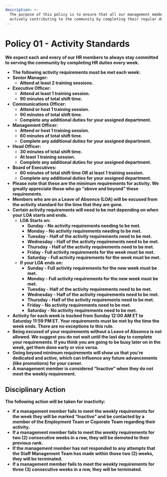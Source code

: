 ```yaml
---
description: >-
  The purpose of this policy is to ensure that all our management members are
  actively contributing to the community by completing their regular duties.
---
```


# Policy 01 - Activity Standards

**We expect each and every of our HR members to always stay committed to serving the community by completing HR duties every week.** 

* **The following activity requirements must be met each week:**
* **Senior Manager:**  
  * **Attend at least 2 training sessions.**
* **Executive Officer:** 
  * **Attend at least 1 training session.**
  * **90 minutes of total shift time.**
* **Communications Officer:**
  * **Attend or host 1 training session.**
  * **90 minutes of total shift time.**
  * **Complete any additional duties for your assigned department.**
* **Management Officer:**
  * **Attend or host 1 training session.**
  * **60 minutes of total shift time.**
  * **Complete any additional duties for your assigned department.**
* **Head Officer:** 
  * **30 minutes of total shift time.**
  * **At least 1 training session.**
  * **Complete any additional duties for your assigned department.**
* **Board of Executives:** 
  * **60 minutes of total shift time OR at least 1 training session.**
  * **Complete any additional duties for your assigned department.**
* **Please note that these are the minimum requirements for activity. We greatly appreciate those who go “above and beyond” these requirements.**
* **Members who are on a Leave of Absence \(LOA\) will be excused from the activity standard for the time that they are gone.**
* **Certain activity requirements will need to be met depending on when your LOA starts and ends.**
  * **LOA Starts on:** 
    * **Sunday - No activity requirements needing to be met.**
    * **Monday - No activity requirements needing to be met.**
    * **Tuesday - Half of the activity requirements need to be met.**
    * **Wednesday - Half of the activity requirements need to be met.**
    * **Thursday - Half of the activity requirements need to be met.**
    * **Friday - Full activity requirements for the week must be met.**
    * **Saturday - Full activity requirements for the week must be met.**
  * **If your LOA ends on:**
    * **Sunday - Full activity requirements for the new week must be met.**
    * **Monday - Full activity requirements for the new week must be met.**
    * **Tuesday - Half of the activity requirements need to be met.**
    * **Wednesday - Half of the activity requirements need to be met.**
    * **Thursday - Half of the activity requirements need to be met.**
    * **Friday - No activity requirements need to be met.**
    * **Saturday - No activity requirements need to be met.**
* **Activity for each week is tracked from Sunday 12:00 AM ET to Saturday 11:59 PM ET. Your requirements must be met by the time the week ends. There are no exceptions to this rule.**
* **Being excused of your requirements without a Leave of Absence is not allowed. We suggest you do not wait until the last day to complete your requirements. If you think you are going to be busy later on in the week, get them done early or vice versa.**
* **Going beyond minimum requirements will show us that you’re dedicated and active, which can influence any future advancements \(like promotions\) for your career.**
* **A management member is considered “Inactive” when they do not meet the weekly requirement.**

## **Disciplinary Action**

**The following action will be taken for inactivity:**

* **If a management member fails to meet the weekly requirements for the week they will be marked “Inactive” and be contacted by a member of the Employment Team or Coporate Team regarding their activity.**
* **If a management member fails to meet the weekly requirements for two \(2\) consecutive weeks in a row, they will be demoted to their previous rank.** 
* **If the management member has not responded to any attempts that the Staff Management Team has made within those two \(2\) weeks, they will be terminated.**
* **If a management member fails to meet the weekly requirements for three \(3\) consecutive weeks in a row, they will be terminated.**

